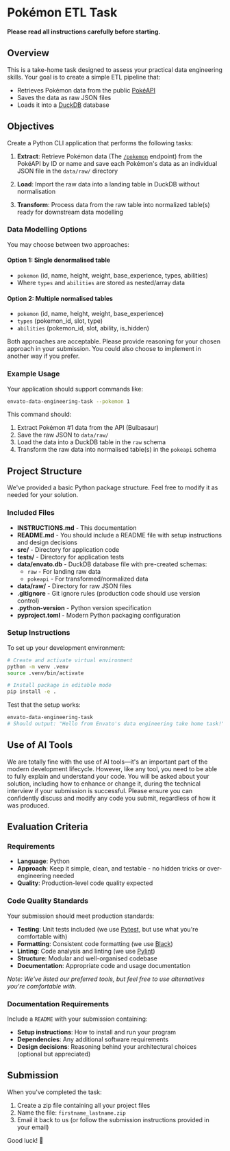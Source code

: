 # Pokémon ETL Task

**Please read all instructions carefully before starting.**

## Overview

This is a take-home task designed to assess your practical data engineering skills. Your goal is to create a simple ETL pipeline that:

- Retrieves Pokémon data from the public [PokéAPI](https://pokeapi.co/)
- Saves the data as raw JSON files
- Loads it into a [DuckDB](https://duckdb.org/) database

## Objectives

Create a Python CLI application that performs the following tasks:

1. **Extract**: Retrieve Pokémon data (The [`/pokemon`](https://pokeapi.co/docs/v2#pokemon) endpoint) from the PokéAPI by ID or name and save each Pokémon's data as an individual JSON file in the `data/raw/` directory

2. **Load**: Import the raw data into a landing table in DuckDB without normalisation

3. **Transform**: Process data from the raw table into normalized table(s) ready for downstream data modelling

### Data Modelling Options

You may choose between two approaches:

#### Option 1: Single denormalised table

- `pokemon` (id, name, height, weight, base_experience, types, abilities)
- Where `types` and `abilities` are stored as nested/array data

#### Option 2: Multiple normalised tables

- `pokemon` (id, name, height, weight, base_experience)
- `types` (pokemon_id, slot, type)
- `abilities` (pokemon_id, slot, ability, is_hidden)

Both approaches are acceptable. Please provide reasoning for your chosen approach in your submission. You could also choose to implement in another way if you prefer.

### Example Usage

Your application should support commands like:

```bash
envato-data-engineering-task --pokemon 1
```

This command should:

1. Extract Pokémon #1 data from the API (Bulbasaur)
2. Save the raw JSON to `data/raw/`
3. Load the data into a DuckDB table in the `raw` schema
4. Transform the raw data into normalised table(s) in the `pokeapi` schema

## Project Structure

We've provided a basic Python package structure. Feel free to modify it as needed for your solution.

### Included Files

- **INSTRUCTIONS.md** - This documentation
- **README.md** - You should include a README file with setup instructions and design decisions
- **src/** - Directory for application code
- **tests/** - Directory for application tests
- **data/envato.db** - DuckDB database file with pre-created schemas:
  - `raw` - For landing raw data
  - `pokeapi` - For transformed/normalized data
- **data/raw/** - Directory for raw JSON files
- **.gitignore** - Git ignore rules (production code should use version control)
- **.python-version** - Python version specification
- **pyproject.toml** - Modern Python packaging configuration

### Setup Instructions

To set up your development environment:

```bash
# Create and activate virtual environment
python -m venv .venv
source .venv/bin/activate

# Install package in editable mode
pip install -e .
```

Test that the setup works:

```bash
envato-data-engineering-task
# Should output: "Hello from Envato's data engineering take home task!"
```

## Use of AI Tools

We are totally fine with the use of AI tools—it's an important part of the modern development lifecycle. However, like any tool, you need to be able to fully explain and understand your code. You will be asked about your solution, including how to enhance or change it, during the technical interview if your submission is successful. Please ensure you can confidently discuss and modify any code you submit, regardless of how it was produced.

## Evaluation Criteria

### Requirements

- **Language**: Python
- **Approach**: Keep it simple, clean, and testable - no hidden tricks or over-engineering needed
- **Quality**: Production-level code quality expected

### Code Quality Standards

Your submission should meet production standards:

- **Testing**: Unit tests included (we use [Pytest](https://docs.pytest.org/en/stable/), but use what you're comfortable with)
- **Formatting**: Consistent code formatting (we use [Black](https://github.com/psf/black))
- **Linting**: Code analysis and linting (we use [Pylint](https://pypi.org/project/pylint/))
- **Structure**: Modular and well-organised codebase
- **Documentation**: Appropriate code and usage documentation

*Note: We've listed our preferred tools, but feel free to use alternatives you're comfortable with.*

### Documentation Requirements

Include a `README` with your submission containing:

- **Setup instructions**: How to install and run your program
- **Dependencies**: Any additional software requirements
- **Design decisions**: Reasoning behind your architectural choices (optional but appreciated)

## Submission

When you've completed the task:

1. Create a zip file containing all your project files
2. Name the file: `firstname_lastname.zip`
3. Email it back to us (or follow the submission instructions provided in your email)

Good luck! 🚀
